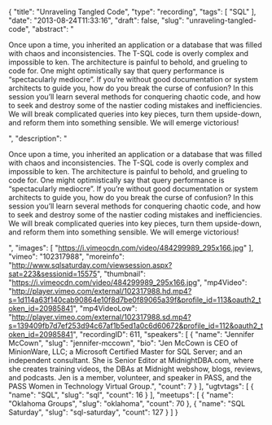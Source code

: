 {
  "title": "Unraveling Tangled Code",
  "type": "recording",
  "tags": [
    "SQL"
  ],
  "date": "2013-08-24T11:33:16",
  "draft": false,
  "slug": "unraveling-tangled-code",
  "abstract": "<p>Once upon a time, you inherited an application or a database that was filled with chaos and inconsistencies. The T-SQL code is overly complex and impossible to ken. The architecture is painful to behold, and grueling to code for. One might optimistically say that query performance is “spectacularly mediocre”. If you’re without good documentation or system architects to guide you, how do you break the curse of confusion? In this session you’ll learn several methods for conquering chaotic code, and how to seek and destroy some of the nastier coding mistakes and inefficiencies. We will break complicated queries into key pieces, turn them upside-down, and reform them into something sensible. We will emerge victorious!</p>",
  "description": "<p>Once upon a time, you inherited an application or a database that was filled with chaos and inconsistencies. The T-SQL code is overly complex and impossible to ken. The architecture is painful to behold, and grueling to code for. One might optimistically say that query performance is “spectacularly mediocre”. If you’re without good documentation or system architects to guide you, how do you break the curse of confusion? In this session you’ll learn several methods for conquering chaotic code, and how to seek and destroy some of the nastier coding mistakes and inefficiencies. We will break complicated queries into key pieces, turn them upside-down, and reform them into something sensible. We will emerge victorious!</p>",
  "images": [
    "https://i.vimeocdn.com/video/484299989_295x166.jpg"
  ],
  "vimeo": "102317988",
  "moreinfo": "http://www.sqlsaturday.com/viewsession.aspx?sat=223&sessionid=15575",
  "thumbnail": "https://i.vimeocdn.com/video/484299989_295x166.jpg",
  "mp4Video": "http://player.vimeo.com/external/102317988.hd.mp4?s=1d114a63f140cab90864e10f8d7be0f89065a39f&profile_id=113&oauth2_token_id=20985841",
  "mp4VideoLow": "http://player.vimeo.com/external/102317988.sd.mp4?s=139409fb7d7ef253d94c67af1b5ed1a0c6d60672&profile_id=112&oauth2_token_id=20985841",
  "recordingID": 611,
  "speakers": [
    {
      "name": "Jennifer McCown",
      "slug": "jennifer-mccown",
      "bio": "Jen McCown is CEO of MinionWare, LLC; a Microsoft Certified Master for SQL Server; and an independent consultant. She is Senior Editor at MidnightDBA.com, where she creates training videos, the DBAs at Midnight webshow, blogs, reviews, and podcasts. Jen is a member, volunteer, and speaker in PASS, and the PASS Women in Technology Virtual Group.",
      "count": 7
    }
  ],
  "ugtvtags": [
    {
      "name": "SQL",
      "slug": "sql",
      "count": 16
    }
  ],
  "meetups": [
    {
      "name": "Oklahoma Groups",
      "slug": "oklahoma",
      "count": 70
    },
    {
      "name": "SQL Saturday",
      "slug": "sql-saturday",
      "count": 127
    }
  ]
}